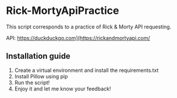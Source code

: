 ﻿# Rick-MortyApiPractice

This script corresponds to a practice of Rick & Morty API requesting. 

API: https://duckduckgo.com](https://rickandmortyapi.com/

## Installation guide
1. Create a virtual environment and install the requirements.txt
2. Install Pillow using pip
3. Run the script!
4. Enjoy it and let me know your feedback! 

